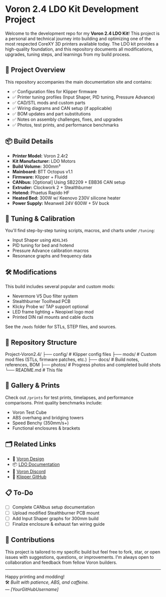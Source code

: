 # Voron 2.4 LDO Kit Development Project

Welcome to the development repo for my **Voron 2.4 LDO Kit**! This project is a personal and technical journey into building and optimizing one of the most respected CoreXY 3D printers available today. The LDO kit provides a high-quality foundation, and this repository documents all modifications, upgrades, tuning steps, and learnings from my build process.

## 🔧 Project Overview

This repository accompanies the main documentation site and contains:

- ✅ Configuration files for Klipper firmware
- ✅ Printer tuning profiles (Input Shaper, PID tuning, Pressure Advance)
- ✅ CAD/STL mods and custom parts
- ✅ Wiring diagrams and CAN setup (if applicable)
- ✅ BOM updates and part substitutions
- ✅ Notes on assembly challenges, fixes, and upgrades
- ✅ Photos, test prints, and performance benchmarks

## 📦 Build Details

- **Printer Model:** Voron 2.4r2
- **Kit Manufacturer:** LDO Motors
- **Build Volume:** 300mm³
- **Mainboard:** BTT Octopus v1.1
- **Firmware:** Klipper + Fluidd
- **CANbus:** [Optional] Using SB2209 + EBB36 CAN setup
- **Extruder:** Clockwork 2 + Stealthburner
- **Hotend:** Phaetus Rapido HF
- **Heated Bed:** 300W w/ Keenovo 230V silicone heater
- **Power Supply:** Meanwell 24V 600W + 5V buck

## 🧪 Tuning & Calibration

You'll find step-by-step tuning scripts, macros, and charts under `/tuning`:

- Input Shaper using `ADXL345`
- PID tuning for bed and hotend
- Pressure Advance calibration macros
- Resonance graphs and frequency data

## 🛠️ Modifications

This build includes several popular and custom mods:

- Nevermore V5 Duo filter system
- Stealthburner Toolhead PCB
- Klicky Probe w/ TAP support optional
- LED frame lighting + Neopixel logo mod
- Printed DIN rail mounts and cable ducts

See the `/mods` folder for STLs, STEP files, and sources.

## 📁 Repository Structure

Project-Voron2.4/
├── config/                # Klipper config files
├── mods/                  # Custom mod files (STLs, firmware patches, etc.)
├── docs/                  # Build notes, references, BOM
├── photos/                # Progress photos and completed build shots
└── README.md              # This file



## 📸 Gallery & Prints

Check out `/prints` for test prints, timelapses, and performance comparisons. Print quality benchmarks include:

- Voron Test Cube
- ABS overhang and bridging towers
- Speed Benchy (350mm/s+)
- Functional enclosures & brackets

## 🗂️ Related Links

- 🔗 [Voron Design](https://vorondesign.com/)
- 📦 [LDO Documentation](https://docs.ldomotors.com/)
- 💬 [Voron Discord](https://discord.gg/voron)
- 🧠 [Klipper GitHub](https://github.com/Klipper3d/klipper)

## 📋 To-Do

- [ ] Complete CANbus setup documentation
- [ ] Upload modified Stealthburner PCB mount
- [ ] Add Input Shaper graphs for 300mm build
- [ ] Finalize enclosure & exhaust fan wiring guide

## 🤝 Contributions

This project is tailored to my specific build but feel free to fork, star, or open issues with suggestions, questions, or improvements. I'm always open to collaboration and feedback from fellow Voron builders.

---

Happy printing and modding!  
🛠️ *Built with patience, ABS, and caffeine.*  
— *[YourGitHubUsername]*
